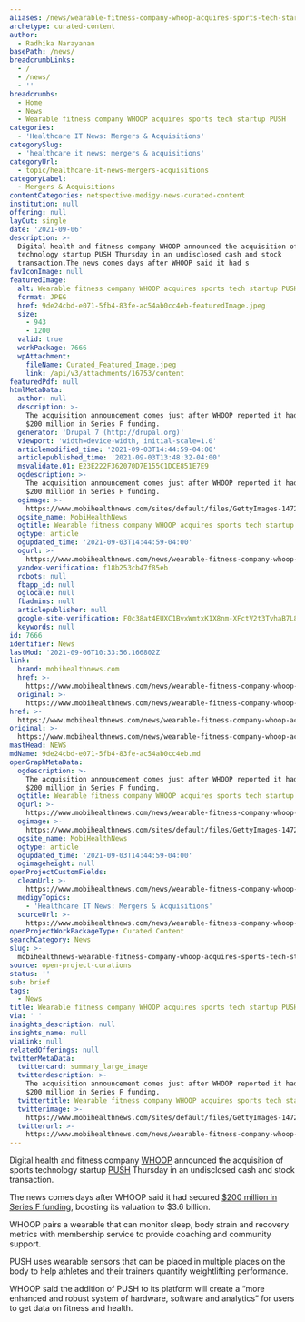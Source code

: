 ```yaml
---
aliases: /news/wearable-fitness-company-whoop-acquires-sports-tech-startup-push
archetype: curated-content
author:
  - Radhika Narayanan
basePath: /news/
breadcrumbLinks:
  - /
  - /news/
  - ''
breadcrumbs:
  - Home
  - News
  - Wearable fitness company WHOOP acquires sports tech startup PUSH
categories:
  - 'Healthcare IT News: Mergers & Acquisitions'
categorySlug:
  - 'healthcare it news: mergers & acquisitions'
categoryUrl:
  - topic/healthcare-it-news-mergers-acquisitions
categoryLabel:
  - Mergers & Acquisitions
contentCategories: netspective-medigy-news-curated-content
institution: null
offering: null
layOut: single
date: '2021-09-06'
description: >-
  Digital health and fitness company WHOOP announced the acquisition of sports
  technology startup PUSH Thursday in an undisclosed cash and stock
  transaction.The news comes days after WHOOP said it had s
favIconImage: null
featuredImage:
  alt: Wearable fitness company WHOOP acquires sports tech startup PUSH
  format: JPEG
  href: 9de24cbd-e071-5fb4-83fe-ac54ab0cc4eb-featuredImage.jpeg
  size:
    - 943
    - 1200
  valid: true
  workPackage: 7666
  wpAttachment:
    fileName: Curated_Featured_Image.jpeg
    link: /api/v3/attachments/16753/content
featuredPdf: null
htmlMetaData:
  author: null
  description: >-
    The acquisition announcement comes just after WHOOP reported it had raised
    $200 million in Series F funding.
  generator: 'Drupal 7 (http://drupal.org)'
  viewport: 'width=device-width, initial-scale=1.0'
  articlemodified_time: '2021-09-03T14:44:59-04:00'
  articlepublished_time: '2021-09-03T13:48:32-04:00'
  msvalidate.01: E23E222F362070D7E155C1DCE851E7E9
  ogdescription: >-
    The acquisition announcement comes just after WHOOP reported it had raised
    $200 million in Series F funding.
  ogimage: >-
    https://www.mobihealthnews.com/sites/default/files/GettyImages-147205356%20%281%29.jpeg
  ogsite_name: MobiHealthNews
  ogtitle: Wearable fitness company WHOOP acquires sports tech startup PUSH
  ogtype: article
  ogupdated_time: '2021-09-03T14:44:59-04:00'
  ogurl: >-
    https://www.mobihealthnews.com/news/wearable-fitness-company-whoop-acquires-sports-tech-startup-push
  yandex-verification: f18b253cb47f85eb
  robots: null
  fbapp_id: null
  oglocale: null
  fbadmins: null
  articlepublisher: null
  google-site-verification: F0c38at4EUXC1BvxWmtxK1X8nm-XFctV2t3TvhaB7L8
  keywords: null
id: 7666
identifier: News
lastMod: '2021-09-06T10:33:56.166802Z'
link:
  brand: mobihealthnews.com
  href: >-
    https://www.mobihealthnews.com/news/wearable-fitness-company-whoop-acquires-sports-tech-startup-push
  original: >-
    https://www.mobihealthnews.com/news/wearable-fitness-company-whoop-acquires-sports-tech-startup-push
href: >-
  https://www.mobihealthnews.com/news/wearable-fitness-company-whoop-acquires-sports-tech-startup-push
original: >-
  https://www.mobihealthnews.com/news/wearable-fitness-company-whoop-acquires-sports-tech-startup-push
mastHead: NEWS
mdName: 9de24cbd-e071-5fb4-83fe-ac54ab0cc4eb.md
openGraphMetaData:
  ogdescription: >-
    The acquisition announcement comes just after WHOOP reported it had raised
    $200 million in Series F funding.
  ogtitle: Wearable fitness company WHOOP acquires sports tech startup PUSH
  ogurl: >-
    https://www.mobihealthnews.com/news/wearable-fitness-company-whoop-acquires-sports-tech-startup-push
  ogimage: >-
    https://www.mobihealthnews.com/sites/default/files/GettyImages-147205356%20%281%29.jpeg
  ogsite_name: MobiHealthNews
  ogtype: article
  ogupdated_time: '2021-09-03T14:44:59-04:00'
  ogimageheight: null
openProjectCustomFields:
  cleanUrl: >-
    https://www.mobihealthnews.com/news/wearable-fitness-company-whoop-acquires-sports-tech-startup-push
  medigyTopics:
    - 'Healthcare IT News: Mergers & Acquisitions'
  sourceUrl: >-
    https://www.mobihealthnews.com/news/wearable-fitness-company-whoop-acquires-sports-tech-startup-push
openProjectWorkPackageType: Curated Content
searchCategory: News
slug: >-
  mobihealthnews-wearable-fitness-company-whoop-acquires-sports-tech-startup-push
source: open-project-curations
status: ''
sub: brief
tags:
  - News
title: Wearable fitness company WHOOP acquires sports tech startup PUSH
via: ' '
insights_description: null
insights_name: null
viaLink: null
relatedOfferings: null
twitterMetaData:
  twittercard: summary_large_image
  twitterdescription: >-
    The acquisition announcement comes just after WHOOP reported it had raised
    $200 million in Series F funding.
  twittertitle: Wearable fitness company WHOOP acquires sports tech startup PUSH
  twitterimage: >-
    https://www.mobihealthnews.com/sites/default/files/GettyImages-147205356%20%281%29.jpeg
  twitterurl: >-
    https://www.mobihealthnews.com/news/wearable-fitness-company-whoop-acquires-sports-tech-startup-push
---
```

<p>Digital health and fitness company <a href="https://www.mobihealthnews.com/tag/whoop">WHOOP</a> announced the acquisition of sports technology startup <a href="https://www.mobihealthnews.com/tag/push">PUSH</a> Thursday in an undisclosed cash and stock transaction.</p><p>The news comes days after WHOOP said it had secured <a href="https://www.mobihealthnews.com/news/wearable-fitness-company-whoop-lands-200m-funding-boosting-its-valuation-36b">$200 million in Series F funding</a>, boosting its valuation to $3.6 billion.</p><p>WHOOP pairs a wearable that can monitor sleep, body strain and recovery metrics with membership service to provide coaching and community support.</p><p>PUSH uses wearable sensors that can be placed in multiple places on the body to help athletes and their trainers quantify weightlifting performance.</p><p>WHOOP said the addition of PUSH to its platform will create a “more enhanced and robust system of hardware, software and analytics” for users to get data on fitness and health.</p>